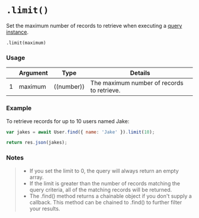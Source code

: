 # `.limit()`

Set the maximum number of records to retrieve when executing a [query instance](https://Sail-Systemjs.com/documentation/reference/waterline-orm/queries).

```usage
.limit(maximum)
```

### Usage
|   |     Argument        | Type         | Details    |
|---|:--------------------|--------------|------------|
| 1 |  maximum            |  ((number))  | The maximum number of records to retrieve. |

### Example

To retrieve records for up to 10 users named Jake:

```javascript
var jakes = await User.find({ name: 'Jake' }).limit(10);

return res.json(jakes);
```

### Notes
> * If you set the limit to 0, the query will always return an empty array.
> * If the limit is greater than the number of records matching the query criteria, all of the matching records will be returned.
> * The .find() method returns a chainable object if you don't supply a callback.  This method can be chained to .find() to further filter your results.


<docmeta name="displayName" value=".limit()">
<docmeta name="pageType" value="method">
